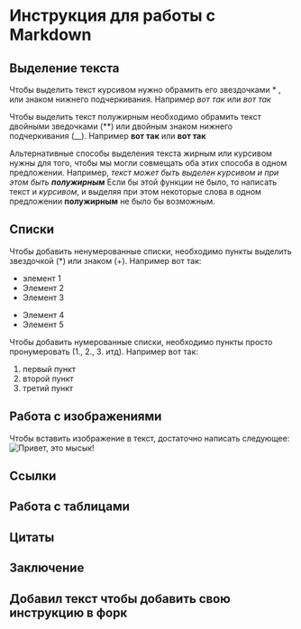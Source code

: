 # Инструкция для работы с Markdown

## Выделение текста

Чтобы выделить текст курсивом нужно обрамить его звездочками * , или знаком нижнего подчеркивания. Например *вот так* или _вот так_

Чтобы выделить текст полужирным необходимо обрамить текст двойными зведочками (**) или двойным знаком нижнего подчеркивания (__). Например **вот так** или __вот так__

Альтернативные способы выделения текста жирным или курсивом нужны для того, чтобы мы могли совмещать оба этих способа в одном предложении. Например, _текст может быть выделен курсивом и при этом быть **полужирным**_
Если бы этой функции не было, то написать текст и _курсивом_, и выделяя при этом некоторые слова в одном предложении **полужирным** не было бы возможным.

## Списки

Чтобы добавить ненумерованные списки, необходимо пункты выделить звездочкой (*) или знаком (+). 
Например вот так:
* элемент 1
* Элемент 2 
* Элемент 3
+ Элемент 4
+ Элемент 5

Чтобы добавить нумерованные списки, необходимо пункты просто пронумеровать (1., 2., 3. итд). 
Например вот так:
1. первый пункт
2. второй пункт
3. третий пункт

## Работа с изображениями

Чтобы вставить изображение в текст, достаточно написать следующее: ![Привет, это мысык!](мысык.jpg) 

## Ссылки

## Работа с таблицами

## Цитаты

## Заключение

## Добавил текст чтобы добавить свою инструкцию в форк

